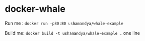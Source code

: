 # docker-whale

Run me : `docker run -p80:80 ushamandya/whale-example`

Build me: `docker build -t ushamandya/whale-example .`
one line
